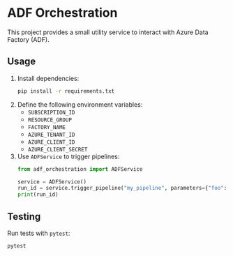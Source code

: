 # ADF Orchestration

This project provides a small utility service to interact with Azure Data Factory (ADF).

## Usage

1. Install dependencies:
   ```bash
   pip install -r requirements.txt
   ```
2. Define the following environment variables:
   - `SUBSCRIPTION_ID`
   - `RESOURCE_GROUP`
   - `FACTORY_NAME`
   - `AZURE_TENANT_ID`
   - `AZURE_CLIENT_ID`
   - `AZURE_CLIENT_SECRET`
3. Use `ADFService` to trigger pipelines:
   ```python
   from adf_orchestration import ADFService

   service = ADFService()
   run_id = service.trigger_pipeline("my_pipeline", parameters={"foo": "bar"})
   print(run_id)
   ```

## Testing

Run tests with `pytest`:
```bash
pytest
```

